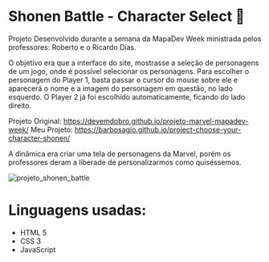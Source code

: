 <h1>Shonen Battle - Character Select 🎯 </h1>

Projeto Desenvolvido durante a semana da MapaDev Week ministrada pelos professores: Roberto e o Ricardo Dias.

O objetivo era que a interface do site, mostrasse a seleção de personagens de um jogo, onde é possível selecionar os personagens. Para escolher o personagem do Player 1, basta passar o cursor do mouse sobre ele e aparecerá o nome e a imagem do personagem em questão, no lado esquerdo. O Player 2 já foi escolhido automaticamente, ficando do lado direito.

Projeto Original: https://devemdobro.github.io/projeto-marvel-mapadev-week/ Meu Projeto: https://barbosagio.github.io/project-choose-your-character-shonen/

A dinâmica era criar uma tela de personagens da Marvel, porém os professores deram a liberade de personalizarmos como quiséssemos.

![projeto_shonen_battle](https://user-images.githubusercontent.com/104580439/168818248-7e61b8f7-16df-4476-94fb-d21b22e9a329.JPG)

# Linguagens usadas:

- HTML 5
- CSS 3
- JavaScript
